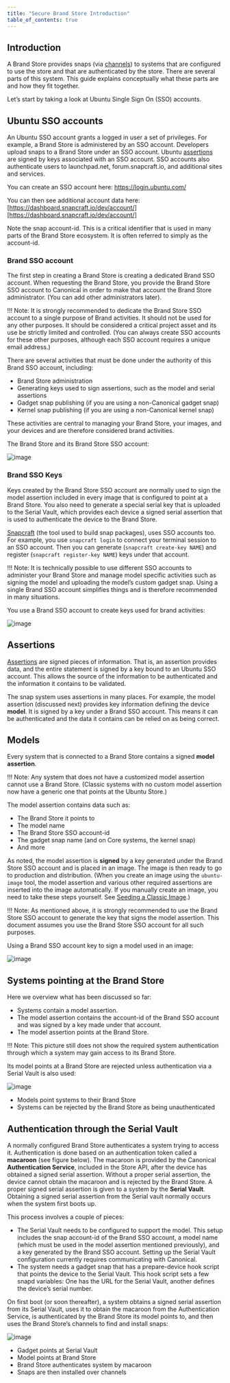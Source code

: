 ```yaml
---
title: "Secure Brand Store Introduction"
table_of_contents: true
---
```


## Introduction

A Brand Store provides snaps (via [channels][channels]) to systems that are configured to use the store and that are authenticated by the store. There are several parts of this system. This guide explains conceptually what these parts are and how they fit together.

Let’s start by taking a look at Ubuntu Single Sign On (SSO) accounts.

## Ubuntu SSO accounts

An Ubuntu SSO account grants a logged in user a set of privileges. For
 example, a Brand Store is administered by an SSO account. Developers upload
snaps to a Brand Store under an SSO account. Ubuntu [assertions][assertions] are signed by
keys associated with an SSO account. SSO accounts also authenticate users to
 launchpad.net, forum.snapcraft.io, and additional sites and services.

You can create an SSO account here: https://login.ubuntu.com/

You can then see additional account data here:
[https://dashboard.snapcraft.io/dev/account/][https://dashboard.snapcraft.io/dev/account/] 

Note the snap account-id. This is a critical identifier that is used in many
parts of the Brand Store ecosystem. It is often referred to simply as the
account-id.

### Brand SSO account

The first step in creating a Brand Store is creating a dedicated Brand SSO 
account. When requesting the Brand Store, you provide the Brand Store SSO
account to Canonical in order to make that account the Brand
Store administrator. (You can add other administrators later).

!!! Note:
          It is strongly recommended to dedicate the Brand Store SSO account to
          a single purpose of Brand activities. It should not be used for any
          other purposes. It should be considered a critical project asset and its 
          use be strictly limited and controlled. (You can always create
          SSO accounts for these other purposes, although each SSO
          account requires a unique email address.)

There are several activities that must be done under the authority of this
Brand SSO account, including:

- Brand Store administration
- Generating keys used to sign assertions, such as the model and serial
assertions
- Gadget snap publishing (if you are using a non-Canonical gadget snap)
- Kernel snap publishing (if you are using a non-Canonical kernel snap)

These activities are central to managing your Brand Store, your images, and
your devices and are therefore considered brand activities.

The Brand Store and its Brand Store SSO account:

![image][brand-store-1]

### Brand SSO Keys

Keys created by the Brand Store SSO account are normally used to sign the
model assertion included in every image that is configured to point at a Brand
 Store. You also need to generate a special serial key that is uploaded to the Serial 
Vault, which provides each device a signed serial assertion that is used to 
authenticate the device to the Brand Store.

[Snapcraft][snapcraft] (the tool used to build snap packages), uses SSO 
accounts too. For example, you use `snapcraft login` to connect your terminal
 session to an SSO account. Then you can generate (`snapcraft create-key NAME`)
and register (`snapcraft register-key NAME`) keys under that account. 

!!! Note:
          It is technically possible to use different SSO accounts to
          administer your Brand Store and manage model specific activities such
          as signing the model and uploading the model’s custom gadget snap.
          Using a single Brand SSO account simplifies things and is therefore
          recommended in many situations.

You use a Brand SSO account to create keys used for brand activities:

![image][brand-store-2]

## Assertions

[Assertions][assertions] are signed pieces of information. That is, an
assertion provides data, and the entire statement is signed by a key bound to
an Ubuntu SSO account. This allows the source of the information to be
authenticated and the information it contains to be validated.

The snap system uses assertions in many places. For example, the model 
assertion (discussed next) provides key information defining the device **model**. 
It is signed by a key under a Brand SSO account. This means it can be
 authenticated and the data it contains can be relied on as being correct.

## Models

Every system that is connected to a Brand Store contains a signed **model 
assertion**.

!!! Note:
          Any system that does not have a customized model assertion cannot use
          a Brand Store. (Classic systems with no custom model assertion now
          have a generic one that points at the Ubuntu Store.)

The model assertion contains data such as:

- The Brand Store it points to
- The model name
- The Brand Store SSO account-id
- The gadget snap name (and on Core systems, the kernel snap)
- And more

As noted, the model assertion is **signed** by a key generated under the Brand
 Store SSO account and is placed in an image. The image is then ready to go to
production and distribution. (When you create an image using the `ubuntu-image` 
tool, the model assertion and various other required assertions are inserted
 into the image automatically. If you manually create an image, you need to 
take these steps yourself. See [Seeding a Classic
 Image][seeding-a-classic-image].)

!!! Note:
          As mentioned above, it is strongly recommended to use the Brand Store
          SSO account to generate the key that signs the model assertion. This
          document assumes you use the Brand Store SSO account for all such
          purposes.

Using a Brand SSO account key to sign a model used in an image:

![image][brand-store-3]

## Systems pointing at the Brand Store

Here we overview what has been discussed so far:

- Systems contain a model assertion.
- The model assertion contains the account-id of the Brand SSO account and
was signed by a key made under that account.
- The model assertion points at the Brand Store.

!!! Note:
          This picture still does not show the required system authentication
          through which a system may gain access to its Brand Store.

Its model points at a Brand Store are rejected unless authentication
 via a Serial Vault is also used:

![image][brand-store-4]

- Models point systems to their Brand Store
- Systems can be rejected by the Brand Store as being unauthenticated

## Authentication through the Serial Vault

A normally configured Brand Store authenticates a system trying to access it. 
Authentication is done based on an authentication token called a **macaroon** (see 
figure below). The macaroon is provided by the Canonical **Authentication
 Service**, included in the Store API, after the device has obtained a signed serial assertion. Without a 
proper serial assertion, the device cannot obtain the macaroon and is rejected 
by the Brand Store. A proper signed serial assertion is given to a system by 
the **Serial Vault**. Obtaining a signed serial assertion from the Serial vault 
normally occurs when the system first boots up.

This process involves a couple of pieces:

- The Serial Vault needs to be configured to support the  model. This setup
includes the snap account-id of the Brand SSO account, a model name (which
 must be used in the model assertion mentioned previously), and a key generated
by the Brand SSO account. Setting up the Serial Vault configuration currently 
requires communicating with Canonical.
- The system needs a gadget snap that has a prepare-device hook script that
 points the device to the Serial Vault. This hook script sets a few snapd
 variables: One has the URL for the Serial Vault, another defines the device’s 
serial number.

On first boot (or soon thereafter), a system obtains a signed serial assertion from its Serial Vault, uses it to obtain the macaroon from the Authentication Service, is authenticated by the Brand Store its model points to, and then uses the Brand Store’s channels to find and install snaps: 

![image][brand-store-5]

- Gadget points at Serial Vault
- Model points at Brand Store
- Brand Store authenticates system by macaroon
- Snaps are then installed over channels

<!-- LINKS -->

[seeding-a-classic-image]: seeding-classic-image
[assertions]: assertions
[snapcraft]: https://snapcraft.io
[channels]: https://docs.snapcraft.io/reference/channels
[https://dashboard.snapcraft.io/dev/account/]: https://dashboard.snapcraft.io/dev/account/

<!-- IMAGES -->

[brand-store-1]: ../media/brand-store-1.png
[brand-store-2]: ../media/brand-store-2.png
[brand-store-3]: ../media/brand-store-3.png
[brand-store-4]: ../media/brand-store-4.png
[brand-store-5]: ../media/brand-store-5.png
